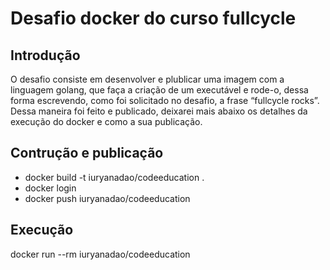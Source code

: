 <h1>Desafio docker do curso fullcycle</h1>
<h2>Introdução</h2>
<p>O desafio consiste em desenvolver e plublicar uma imagem com a linguagem golang, que faça a criação de um executável e rode-o, dessa forma escrevendo, como foi solicitado no desafio, a frase “fullcycle rocks”. Dessa maneira foi feito e publicado, deixarei mais abaixo os detalhes da execução do docker e como a sua publicação.</p>

<h2>Contrução e publicação</h2>
<ul>
    <li>docker build -t iuryanadao/codeeducation .</li>
    <li>docker login</li>
    <li>docker push iuryanadao/codeeducation</li>
</ul>

<h2>Execução</h2>
<p>docker run --rm iuryanadao/codeeducation</p>

